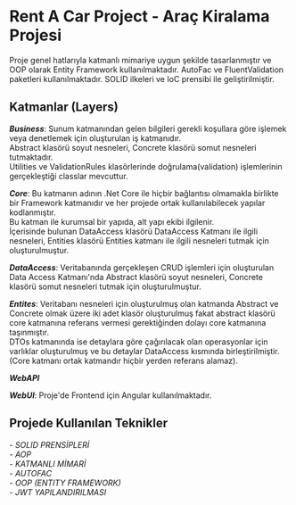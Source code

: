 # Rent A Car Project - Araç Kiralama Projesi

Proje genel hatlarıyla katmanlı mimariye uygun şekilde tasarlanmıştır ve OOP olarak Entity Framework kullanılmaktadır.
AutoFac ve FluentValidation paketleri kullanılmaktadır.
SOLID ilkeleri ve IoC prensibi ile geliştirilmiştir. 

## Katmanlar (Layers)

***Business***: Sunum katmanından gelen bilgileri gerekli koşullara göre işlemek veya denetlemek için oluşturulan iş katmanıdır. <br>
          Abstract klasörü soyut nesneleri, Concrete klasörü somut nesneleri tutmaktadır. <br>
          Utilities ve ValidationRules klasörlerinde doğrulama(validation) işlemlerinin gerçekleştiği classlar mevcuttur. <br>
         
***Core***: Bu katmanın adının .Net Core ile hiçbir bağlantısı olmamakla birlikte bir Framework katmanıdır ve her projede ortak kullanılabilecek yapılar kodlanmıştır. <br>
      Bu katman ile kurumsal bir yapıda, alt yapı ekibi ilgilenir. <br>
      İçerisinde bulunan DataAccess klasörü DataAccess Katmanı ile ilgili nesneleri, Entities klasörü Entities katmanı ile ilgili nesneleri tutmak için oluşturulmuştur. <br>
     
***DataAccess***: Veritabanında gerçekleşen CRUD işlemleri için oluşturulan Data Access Katmanı'nda Abstract klasörü soyut nesneleri, Concrete klasörü somut nesneleri tutmak için oluşturulmuştur. <br>

***Entites***: Veritabanı nesneleri için oluşturulmuş olan katmanda Abstract ve Concrete olmak üzere iki adet klasör oluşturulmuş fakat abstract klasörü core katmanına referans vermesi gerektiğinden dolayı core katmanına taşınmıştır. <br>
         DTOs katmanında ise detaylara göre çağırılacak olan operasyonlar için varlıklar oluşturulmuş ve bu detaylar DataAccess kısmında birleştirilmiştir. <br>
         (Core katmanı ortak katmandır hiçbir yerden referans alamaz). <br>
         
***WebAPI*** <br>

***WebUI***: Proje'de Frontend için Angular kullanılmaktadır. <br>

## Projede Kullanılan Teknikler <br>

*- SOLID PRENSİPLERİ*<br>
*- AOP*<br>
*- KATMANLI MİMARİ*<br>
*- AUTOFAC*<br>
*- OOP (ENTITY FRAMEWORK)*<br>
*- JWT YAPILANDIRILMASI*<br>
